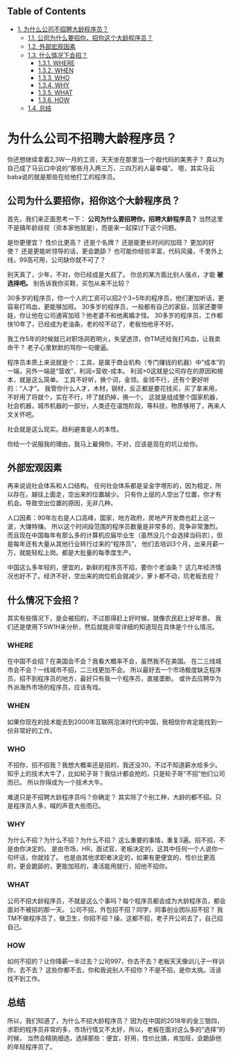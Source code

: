 <div id="table-of-contents">
<h2>Table of Contents</h2>
<div id="text-table-of-contents">
<ul>
<li><a href="#sec-1">1. 为什么公司不招聘大龄程序员？</a>
<ul>
<li><a href="#sec-1-1">1.1. 公司为什么要招你，招你这个大龄程序员？</a></li>
<li><a href="#sec-1-2">1.2. 外部宏观因素</a></li>
<li><a href="#sec-1-3">1.3. 什么情况下会招？</a>
<ul>
<li><a href="#sec-1-3-1">1.3.1. WHERE</a></li>
<li><a href="#sec-1-3-2">1.3.2. WHEN</a></li>
<li><a href="#sec-1-3-3">1.3.3. WHO</a></li>
<li><a href="#sec-1-3-4">1.3.4. WHY</a></li>
<li><a href="#sec-1-3-5">1.3.5. WHAT</a></li>
<li><a href="#sec-1-3-6">1.3.6. HOW</a></li>
</ul>
</li>
<li><a href="#sec-1-4">1.4. 总结</a></li>
</ul>
</li>
</ul>
</div>
</div>

# 为什么公司不招聘大龄程序员？<a id="sec-1" name="sec-1"></a>

你还想继续拿着2,3W一月的工资，天天坐在那里当一个敲代码的美男子？
真以为自己成了马云口中说的“那些月入两三万，三四万的人最幸福”。
嗯，其实马云baba说的就是那些在给他打工的程序员。

## 公司为什么要招你，招你这个大龄程序员？<a id="sec-1-1" name="sec-1-1"></a>

首先，我们来正面思考一下： **公司为什么要招聘你，招聘大龄程序员？**
当然这里不是搞年龄歧视（资本家他就是），而是来一起探讨下这个问题。

是你更便宜？
性价比更高？
还是个名牌？
还是能更长时间的加班？
更加的好使？
还是更能听领导的话，更会跪舔？
也可能你经验丰富，代码风骚，千里外上线，99高可用，公司缺你就不可了？

别天真了，少年，不对，你已经成是大叔了。
你总的某方面比别人强点，才能 **被选择吧。**
别告诉我你买鞋，买包从来不比较？

30多岁的程序员，你一个人的工资可以招2个3~5年的程序员，他们更加听话，更容易打鸡血，更能够加班。
30多岁的程序员，一般都有自己的家庭，回家还要带娃，你让他在公司通宵加班？他老婆不和他离婚才怪。
30多岁的程序员，工作都快10年了，已经成为老油条，老的咬不动了，老板怕他牙不好。

我工作5年的时候就已对职场洞若明火，失望透顶，你TM还给我打鸡血，让我卖命干？
老子心里默默的骂你一句傻逼。

程序员本质上来说就是个：工具，是属于商业机构（专门赚钱的机器）中“成本”的一端，另外一端是“营收”，利润=营收-成本。
利润>0这就是公司存在的原因和根本，就是这么简单。
工具不好听，换个词，金领。金领不行，还有个更好听的：“人才”。
我管你什么人才，木材，钢材，反正都是要花钱买，买了拿来用，不好用了将就个，实在不行，坏了就扔掉，换一个。
这就是组成整个国家机器，社会机器，城市机器的一部分，人类还在温饱阶段，等科技，物质够用了，再来人文关怀吧。

社会就是这么现实。趋利避害是人的本性。

你给一个说服我的理由，我马上雇佣你，不对，应该是现在的坑让给你。

## 外部宏观因素<a id="sec-1-2" name="sec-1-2"></a>

再来说说社会体系和人口结构。
任何社会体系都是呈金字塔形的，因为稳定，所以存在。越往上面走，空出来的位置越少。
只有你上层的人空出了位置，你才有机会。导致空出位置的原因，无非几种。

人口因素：90年左右是人口高峰，国家，地方政府，房地产开发商也赶上这一波，大赚特赚。
所以这个时间段范围的程序员数量是非常多的，竞争非常激烈。
而且现在中国每年有那么多的计算机应届毕业生（虽然没几个会选择当码农），但是每年还有大量从其他行业转行过来的“程序员”，
他们去培训3个月，出来月薪一万，就能轻松上岗。都是大批量的每季度生产。

中国这么多年轻的，便宜的，新鲜的程序员不招，要你个老油条？
这几年经济情况也好不了。经济不好，空出来的岗位机会就减少，萝卜都不动，坑老板去挖？

## 什么情况下会招？<a id="sec-1-3" name="sec-1-3"></a>

其实有些情况下，是会被招的，不过那得赶上好时候，就像农民赶上好年景。
我们还是使用下5W1H来分析，然后就能非常详细的知道现在具体是个什么情况。

### WHERE<a id="sec-1-3-1" name="sec-1-3-1"></a>

在中国不会招？在美国会不会？我看大概率不会，虽然我不在美国。
在二三线城市会不会？一线城市不招，二三线更加不会。
所以最好去一个市场极度缺乏程序员，招不到程序员的地方，最好只有我一个程序员，直接垄断。
或许去应聘华为外派海外市场的程序员，应该有戏。

### WHEN<a id="sec-1-3-2" name="sec-1-3-2"></a>

如果你现在的技术能去到2000年互联网泡沫时代的中国，我相信你肯定能找到一份非常好的工作。

### WHO<a id="sec-1-3-3" name="sec-1-3-3"></a>

不招你，招不招我？我想大概率还是招的，我还没30，不过不知道薪水给多少。
知乎上的技术大牛了，比如轮子哥？我估计都会抢的，只是轮子哥“不招”他们公司而已。
所以你得成为一个技术大牛。

难道只是不招聘大龄程序员吗？你确定？
其实除了个别工种，大龄的都不招。只是程序员人多，喊的声音大些而已。

### WHY<a id="sec-1-3-4" name="sec-1-3-4"></a>

为什么不招？为什么不招？为什么不招？
这么重要的事情，重复3遍。招不招，不是由你决定的。
是由市场，HR，面试官，老板决定的，这其中任何一个人说你一句坏话，你就挂了。
也是由其他求职者决定的，如果有更便宜的，性价比更高的，更会跪舔的，更能加班的，凑活能用就行，招他不招你。

### WHAT<a id="sec-1-3-5" name="sec-1-3-5"></a>

公司不招大龄程序员，不就是这么个事吗？每个程序员都会成为大龄程序员，都会面对不被招的那一天。
公司不招，外包招不招？同学，同事创业团队招不招？
我TM不做程序员了，做卫生，你招不招？操，这都不招，老子开公司去了，自己招自己。

### HOW<a id="sec-1-3-6" name="sec-1-3-6"></a>

如何不招的？让你降薪一半过去？公司997，你去不去？老板天天像训儿子一样训你，去不去？
这些你都不去，你和我说别人不招你？不是不招，是你太挑。活该找不到工作。

## 总结<a id="sec-1-4" name="sec-1-4"></a>

所以，我们知道了，为什么不招大龄程序员？
因为在中国的2018年的金三银四，求职的程序员非常的多，市场行情又不太好，所以，老板在面对这么多的“选择”的时候，
当然会精挑细选，选择那些：便宜，好用，性价比搞，肯加班，会跪舔他的年轻程序员了。
